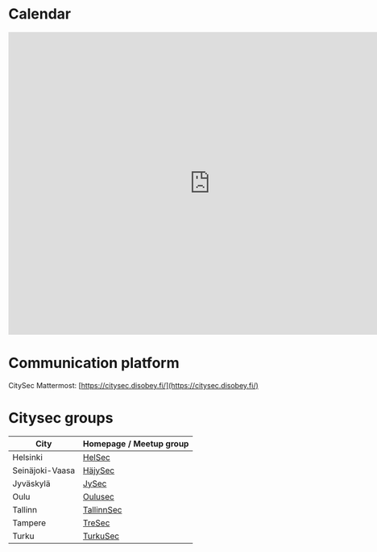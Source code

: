 # Calendar

<iframe src="https://calendar.google.com/calendar/embed?showTitle=0&amp;mode=AGENDA&amp;height=600&amp;wkst=2&amp;hl=en&amp;bgcolor=%23FFFFFF&amp;src=dk36splcaiarq22893mei8m15c%40group.calendar.google.com&amp;color=%23333333&amp;ctz=Europe%2FHelsinki" style="border-width:0" width="800" height="600" frameborder="0" scrolling="no"></iframe>

# Communication platform

CitySec Mattermost: [https://citysec.disobey.fi/](https://citysec.disobey.fi/)

# Citysec groups

|City|  Homepage / Meetup group|
| --- |--- |
| Helsinki | [HelSec](https://www.meetup.com/HelSec/)
| Seinäjoki-Vaasa | [HäjySec](https://www.hajysec.fi)
| Jyväskylä | [JySec](https://jysec.fi/)
| Oulu | [Oulusec](https://oulusec.fi/)
| Tallinn | [TallinnSec](https://www.tallinnsec.ee)
| Tampere | [TreSec](https://www.meetup.com/TreSec/)
| Turku | [TurkuSec](https://turkusec.fi/)
